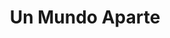 ---
title: "Un Mundo Aparte"
url: /ciudad-autonoma-de-buenos-aires/un-mundo-aparte/
shop: general
---
